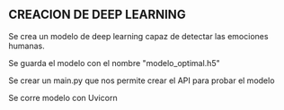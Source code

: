 ## CREACION DE DEEP LEARNING

Se crea un modelo de deep learning capaz de detectar las emociones humanas.

Se guarda el modelo con el nombre "modelo_optimal.h5"

Se crear un main.py que nos permite crear el API para probar el modelo 

Se corre modelo con Uvicorn
